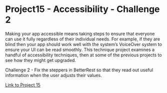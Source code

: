 # Project15 - Accessibility - Challenge 2

Making your app accessible means taking steps to ensure that everyone can use it fully regardless of their individual needs. For example, if they are blind then your app should work well with the system’s VoiceOver system to ensure your UI can be read smoothly.  This technique project examines a handful of accessibility techniques, then at some of the previous projects to see how they might get upgraded.

Challenge 2 - Fix the steppers in BetterRest so that they read out useful information when the user adjusts their values.

[Link to Project 15](https://www.hackingwithswift.com/books/ios-swiftui/accessibility-wrap-up)

